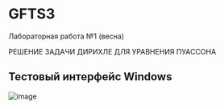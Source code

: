 # GFTS3
Лабораторная работа №1 (весна)

РЕШЕНИЕ ЗАДАЧИ ДИРИХЛЕ ДЛЯ УРАВНЕНИЯ ПУАССОНА

## Тестовый интерфейс Windows
![image](https://github.com/Termtre/GFTS3/assets/95123992/98199a22-ca89-451a-a81f-7775b168c4ec)
